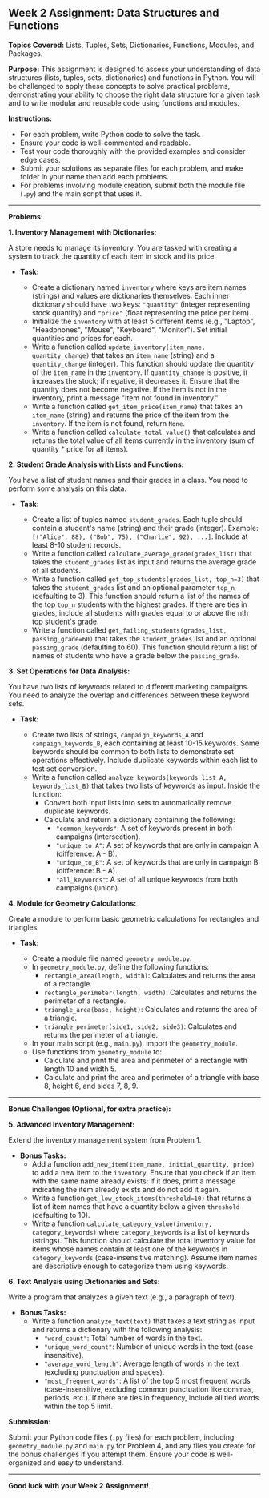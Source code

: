 ## Week 2 Assignment: Data Structures and Functions

**Topics Covered:** Lists, Tuples, Sets, Dictionaries, Functions, Modules, and Packages.

**Purpose:** This assignment is designed to assess your understanding of data structures (lists, tuples, sets, dictionaries) and functions in Python. You will be challenged to apply these concepts to solve practical problems, demonstrating your ability to choose the right data structure for a given task and to write modular and reusable code using functions and modules.

**Instructions:**

- For each problem, write Python code to solve the task.
- Ensure your code is well-commented and readable.
- Test your code thoroughly with the provided examples and consider edge cases.
- Submit your solutions as separate files for each problem, and make folder in your name then add each problems.
- For problems involving module creation, submit both the module file (`.py`) and the main script that uses it.

---

**Problems:**

**1. Inventory Management with Dictionaries:**

A store needs to manage its inventory. You are tasked with creating a system to track the quantity of each item in stock and its price.

- **Task:**

  - Create a dictionary named `inventory` where keys are item names (strings) and values are dictionaries themselves. Each inner dictionary should have two keys: `"quantity"` (integer representing stock quantity) and `"price"` (float representing the price per item).
  - Initialize the `inventory` with at least 5 different items (e.g., "Laptop", "Headphones", "Mouse", "Keyboard", "Monitor"). Set initial quantities and prices for each.
  - Write a function called `update_inventory(item_name, quantity_change)` that takes an `item_name` (string) and a `quantity_change` (integer). This function should update the quantity of the `item_name` in the `inventory`. If `quantity_change` is positive, it increases the stock; if negative, it decreases it. Ensure that the quantity does not become negative. If the item is not in the inventory, print a message "Item not found in inventory."
  - Write a function called `get_item_price(item_name)` that takes an `item_name` (string) and returns the price of the item from the `inventory`. If the item is not found, return `None`.
  - Write a function called `calculate_total_value()` that calculates and returns the total value of all items currently in the inventory (sum of quantity \* price for all items).

**2. Student Grade Analysis with Lists and Functions:**

You have a list of student names and their grades in a class. You need to perform some analysis on this data.

- **Task:**

  - Create a list of tuples named `student_grades`. Each tuple should contain a student's name (string) and their grade (integer). Example: `[("Alice", 88), ("Bob", 75), ("Charlie", 92), ...]`. Include at least 8-10 student records.
  - Write a function called `calculate_average_grade(grades_list)` that takes the `student_grades` list as input and returns the average grade of all students.
  - Write a function called `get_top_students(grades_list, top_n=3)` that takes the `student_grades` list and an optional parameter `top_n` (defaulting to 3). This function should return a list of the names of the top `top_n` students with the highest grades. If there are ties in grades, include all students with grades equal to or above the nth top student's grade.
  - Write a function called `get_failing_students(grades_list, passing_grade=60)` that takes the `student_grades` list and an optional `passing_grade` (defaulting to 60). This function should return a list of names of students who have a grade below the `passing_grade`.

**3. Set Operations for Data Analysis:**

You have two lists of keywords related to different marketing campaigns. You need to analyze the overlap and differences between these keyword sets.

- **Task:**

  - Create two lists of strings, `campaign_keywords_A` and `campaign_keywords_B`, each containing at least 10-15 keywords. Some keywords should be common to both lists to demonstrate set operations effectively. Include duplicate keywords within each list to test set conversion.
  - Write a function called `analyze_keywords(keywords_list_A, keywords_list_B)` that takes two lists of keywords as input. Inside the function:
    - Convert both input lists into sets to automatically remove duplicate keywords.
    - Calculate and return a dictionary containing the following:
      - `"common_keywords"`: A set of keywords present in both campaigns (intersection).
      - `"unique_to_A"`: A set of keywords that are only in campaign A (difference: A - B).
      - `"unique_to_B"`: A set of keywords that are only in campaign B (difference: B - A).
      - `"all_keywords"`: A set of all unique keywords from both campaigns (union).

**4. Module for Geometry Calculations:**

Create a module to perform basic geometric calculations for rectangles and triangles.

- **Task:**

  - Create a module file named `geometry_module.py`.
  - In `geometry_module.py`, define the following functions:
    - `rectangle_area(length, width)`: Calculates and returns the area of a rectangle.
    - `rectangle_perimeter(length, width)`: Calculates and returns the perimeter of a rectangle.
    - `triangle_area(base, height)`: Calculates and returns the area of a triangle.
    - `triangle_perimeter(side1, side2, side3)`: Calculates and returns the perimeter of a triangle.
  - In your main script (e.g., `main.py`), import the `geometry_module`.
  - Use functions from `geometry_module` to:
    - Calculate and print the area and perimeter of a rectangle with length 10 and width 5.
    - Calculate and print the area and perimeter of a triangle with base 8, height 6, and sides 7, 8, 9.

---

**Bonus Challenges (Optional, for extra practice):**

**5. Advanced Inventory Management:**

Extend the inventory management system from Problem 1.

- **Bonus Tasks:**
  - Add a function `add_new_item(item_name, initial_quantity, price)` to add a new item to the `inventory`. Ensure that you check if an item with the same name already exists; if it does, print a message indicating the item already exists and do not add it again.
  - Write a function `get_low_stock_items(threshold=10)` that returns a list of item names that have a quantity below a given `threshold` (defaulting to 10).
  - Write a function `calculate_category_value(inventory, category_keywords)` where `category_keywords` is a list of keywords (strings). This function should calculate the total inventory value for items whose names contain at least one of the keywords in `category_keywords` (case-insensitive matching). Assume item names are descriptive enough to categorize them using keywords.

**6. Text Analysis using Dictionaries and Sets:**

Write a program that analyzes a given text (e.g., a paragraph of text).

- **Bonus Tasks:**
  - Write a function `analyze_text(text)` that takes a text string as input and returns a dictionary with the following analysis:
    - `"word_count"`: Total number of words in the text.
    - `"unique_word_count"`: Number of unique words in the text (case-insensitive).
    - `"average_word_length"`: Average length of words in the text (excluding punctuation and spaces).
    - `"most_frequent_words"`: A list of the top 5 most frequent words (case-insensitive, excluding common punctuation like commas, periods, etc.). If there are ties in frequency, include all tied words within the top 5 limit.

**Submission:**

Submit your Python code files (`.py` files) for each problem, including `geometry_module.py` and `main.py` for Problem 4, and any files you create for the bonus challenges if you attempt them. Ensure your code is well-organized and easy to understand.

---

**Good luck with your Week 2 Assignment!**

